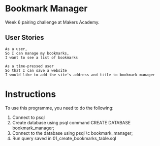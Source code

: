 # Bookmark Manager

Week 6 pairing challenge at Makers Academy.

 ## User Stories

 ```
As a user,
So I can manage my bookmarks,
I want to see a list of bookmarks
 ```

 ```
 As a time-pressed user
So that I can save a website
I would like to add the site's address and title to bookmark manager
```
# Instructions

To use this programme, you need to do the following:
1. Connect to psql
2. Create database using psql command CREATE DATABASE bookmark_manager;
3. Connect to the database using psql \c bookmark_manager;
4. Run query saved in 01_create_bookmarks_table.sql


